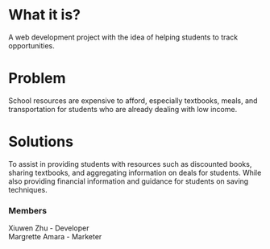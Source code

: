 
# What it is?
A web development project with the idea of helping students to track opportunities. 

# Problem
School resources are expensive to afford, especially textbooks, meals, and transportation for students who are already dealing with low income.

# Solutions 
To assist in providing students with resources such as discounted books, sharing textbooks, and aggregating information on deals for students. While also providing financial information and guidance for students on saving techniques.

### Members
Xiuwen Zhu - Developer  
Margrette Amara - Marketer
